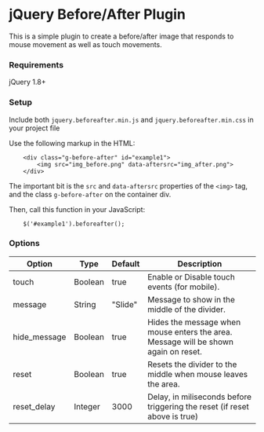# jQuery Before/After Plugin

This is a simple plugin to create a before/after image that responds to mouse movement as well as touch movements.

### Requirements

jQuery 1.8+

### Setup

Include both `jquery.beforeafter.min.js` and `jquery.beforeafter.min.css` in your project file

Use the following markup in the HTML:

```
    <div class="g-before-after" id="example1">
        <img src="img_before.png" data-aftersrc="img_after.png">
    </div>
```

The important bit is the `src` and `data-aftersrc` properties of the `<img>` tag, and the class `g-before-after` on the container div.

Then, call this function in your JavaScript:

```
    $('#example1').beforeafter();
```

### Options

| Option       | Type    | Default | Description                                                                         |
|--------------|---------|---------|-------------------------------------------------------------------------------------|
| touch        | Boolean | true    | Enable or Disable touch events (for mobile).                                        |
| message      | String  | "Slide" | Message to show in the middle of the divider.                                       |
| hide_message | Boolean | true    | Hides the message when mouse enters the area. Message will be shown again on reset. |
| reset        | Boolean | true    | Resets the divider to the middle when mouse leaves the area.                        |
| reset_delay  | Integer | 3000    | Delay, in miliseconds before triggering the reset (if reset above is true)          |

